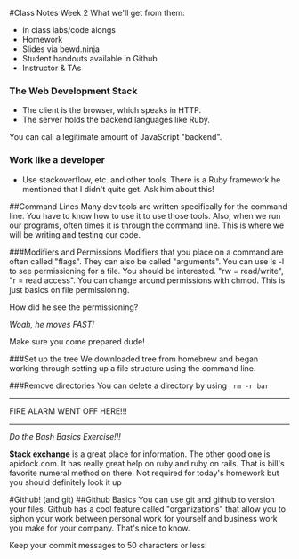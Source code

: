 #Class Notes Week 2
What we'll get from them:
* In class labs/code alongs
* Homework
* Slides via bewd.ninja
* Student handouts available in Github
* Instructor & TAs

### The Web Development Stack
* The client is the browser, which speaks in HTTP.
* The server holds the backend languages like Ruby.

You can call a legitimate amount of JavaScript "backend".

### Work like a developer
* Use stackoverflow, etc. and other tools. There is a Ruby framework he mentioned that I didn't quite get. Ask him about this!

##Command Lines
Many dev tools are written specifically for the command line. You have to know how to use it to use those tools. Also, when we run our programs, often times it is through the command line. This is where we will be writing and testing our code.

###Modifiers and Permissions
Modifiers that you place on a command are often called "flags". They can also be called "arguments". You can use ls -l to see permissioning for a file. You should be interested. "rw = read/write", "r = read access". You can change around permissions with chmod. This is just basics on file permissioning.

How did he see the permissioning?

*Woah, he moves FAST!*

Make sure you come prepared dude!

###Set up the tree
We downloaded tree from homebrew and began working through setting up a file structure using the command line.

###Remove directories
You can delete a directory by using ``` rm -r bar```

***
FIRE ALARM WENT OFF HERE!!!
***

*Do the Bash Basics Exercise!!!*

**Stack exchange** is a great place for information. The other good one is apidock.com. It has really great help on ruby and ruby on rails. That is bill's favorite numeral method on there. Not required for today's homework but you should definitely look it up

#Github! (and git)
##Github Basics
You can use git and github to version your files. Github has a cool feature called "organizations" that allow you to siphon your work between personal work for yourself and business work you make for your company. That's nice to know.

Keep your commit messages to 50 characters or less!


